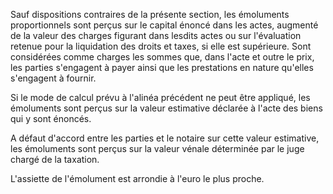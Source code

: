 Sauf dispositions contraires de la présente section, les émoluments proportionnels sont perçus sur le capital énoncé dans les actes, augmenté de la valeur des charges figurant dans lesdits actes ou sur l'évaluation retenue pour la liquidation des droits et taxes, si elle est supérieure. Sont considérées comme charges les sommes que, dans l'acte et outre le prix, les parties s'engagent à payer ainsi que les prestations en nature qu'elles s'engagent à fournir.   

  
 Si le mode de calcul prévu à l'alinéa précédent ne peut être appliqué, les émoluments sont perçus sur la valeur estimative déclarée à l'acte des biens qui y sont énoncés.   

  
 A défaut d'accord entre les parties et le notaire sur cette valeur estimative, les émoluments sont perçus sur la valeur vénale déterminée par le juge chargé de la taxation.   

  
 L'assiette de l'émolument est arrondie à l'euro le plus proche.